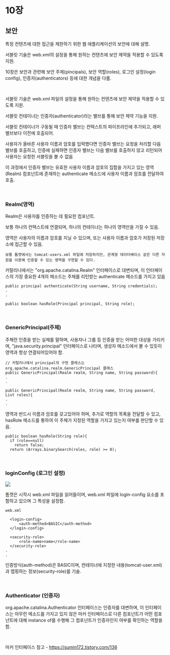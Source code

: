 # 10장

## 보안

특정 컨텐츠에 대한 접근을 제한하기 위한 웹 애플리케이션의 보안에 대해 설명.

서블릿 기술은 web.xml의 설정을 통해 원하는 컨텐츠에 보안 제약을 적용할 수 있도록 지원.

10장은 보안과 관련해 보안 주체(pincipals), 보안 역할(roles), 로그인 설정(login config), 인증자(authenticators) 등에 대한 개념을 다룸.

<br>

서블릿 기술은 web.xml 파일의 설정을 통해 원하는 컨텐츠에 보안 제약을 적용할 수 있도록 지원.

서블릿 컨테이너는 인증자(authenticator)라는 밸브를 통해 보안 제약 기능을 지원.

서블릿 컨테이너가 구동될 때 인증자 밸브는 컨텍스트의 파이프라인에 추가되고, 래퍼 밸브보다 이전에 호출되어.

사용자가 올바른 사용자 이름과 암호를 입력했다면 인증자 밸브는 요청을 처리할 다음 밸브를 호출하고, 인증에 실패하면 인증자 밸브는 다음 밸브를 호출하지 않고 리턴되어 사용자는 요청한 서블릿을 볼 수 없음

이 과정에서 인증자 밸브는 유효한 사용자 이름과 암호의 집합을 가지고 있는 영역(Realm) 컴포넌트에 존재하는 authenticate 메소드에 사용자 이름과 암호를 전달하여 호출.

<br>

### Realm(영역)

Realm은 사용자를 인증하는 데 필요한 컴포넌트. 

보통 하나의 컨텍스트에 연결되며, 하나의 컨테이너는 하나의 영역만을 가질 수 있음.

영역은 사용자의 이름과 암호를 지닐 수 있으며, 또는 사용자 이름과 암호가 저장된 저장소에 접근할 수 있음.

~~~
보통 톰캣에서는 tomcat-users.xml 파일에 저장하지만, 관계형 데이터베이스 같은 다른 자원을 이용해 인증할 수 있는 영역을 구현할 수 있다.
~~~

카탈리나에서는 "org.apache.catalina.Realm" 인터페이스로 대변되며, 이 인터페이스의 가장 중요한 4개의 메소드는 주체를 리턴받는 authenticate 메소드를 가지고 있음

~~~
public principal authenticate(String username, String credentials);
.
.

public boolean hasRole(Principal principal, String role);
~~~

<br>

### GenericPrincipal(주체)

주체란 인증을 받는 실체를 말하며, 사용자나 그룹 등 인증을 받는 어떠한 대상을 가리키며, "java.security.principal" 인터페이스로 나타며, 생성자 메소드에서 볼 수 있듯이 영역과 항상 연결되어있어야 함.

~~~
// 카탈리나에서 principal의 구현 클래스는 org.apache.catalina.realm.GenericPrincipal 클래스
public GenericPrincipal(Realm realm, String name, String password){
.
.

public GenericPrincipal(Realm realm, String name, String password, List roles){
.
.
~~~

영역과 반드시 이름과 암호를 갖고있어야 하며, 추가로 역할의 목록을 전달할 수 있고, hasRole 메소드를 통하여 이 주체가 지정된 역할을 가지고 있는지 여부를 판단할 수 있음.
~~~
public boolean hasRole(String role){
  if (role==null)
    return false;
  return (Arrays.binarySearch(roles, role) >= 0);
~~~

<br>

### loginConfig (로그인 설정)

![](https://github.com/Soobinnn/How-Tomcat-Works-Study/blob/master/src/YuJaeGuk/Chap10/LoginConfig.png)

톰캣은 시작시 web.xml 파일을 읽어들이며, web.xml 파일에 login-config 요소를 포함하고 있으며 그 특성을 설정함.

~~~
web.xml

  <login-config>
      <auth-method>BASIC</auth-method>
  </login-config>
  
  <security-role>
      <role-name>name</role-name>
  </security-role>
.
.
~~~

인증방식(auth-method)은 BASIC이며, 컨테이너에 지정한 내용(tomcat-user.xml)과 맵핑하는 정보(security-role)를 기술.

<br>

### Authenticator (인증자)

org.apache.catalina.Authenticator 인터페이스는 인증자를 대변하며, 이 인터페이스는 아무런 메소드를 가지고 있지 않은 마커 인터페이스로 다른 컴포넌트가 어떤 컴포넌트에 대해 instance of를 수행해 그 컴포넌트가 인증자인지 여부를 확인하는 역할을 함.

<br>

마커 인터페이스 참고 - https://sumin172.tistory.com/136
